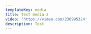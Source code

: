 ```yaml
---
templateKey: media
title: Test media 2
video: 'https://vimeo.com/236995324'
description: Test
---
```


